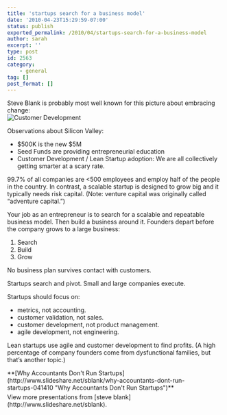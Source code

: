 ```yaml
---
title: 'startups search for a business model'
date: '2010-04-23T15:29:59-07:00'
status: publish
exported_permalink: /2010/04/startups-search-for-a-business-model
author: sarah
excerpt: ''
type: post
id: 2563
category:
    - general
tag: []
post_format: []
---
```

Steve Blank is probably most well known for this picture about embracing change:  
![Customer Development](http://img.skitch.com/20100423-bkmt7m45k2hmpfwukdssgya7jf.png)

Observations about Silicon Valley:

- $500K is the new $5M
- Seed Funds are providing entrepreneurial education
- Customer Development / Lean Startup adoption: We are all collectively getting smarter at a scary rate.

99.7% of all companies are &lt;500 employees and employ half of the people in the country. In contrast, a scalable startup is designed to grow big and it typically needs risk capital. (Note: venture capital was originally called “adventure capital.”)

Your job as an entrepreneur is to search for a scalable and repeatable business model. Then build a business around it. Founders depart before the company grows to a large business:

1. Search
2. Build
3. Grow

No business plan survives contact with customers.

Startups search and pivot. Small and large companies execute.

Startups should focus on:

- metrics, not accounting.
- customer validation, not sales.
- customer development, not product management.
- agile development, not engineering.

Lean startups use agile and customer development to find profits. (A high percentage of company founders come from dysfunctional families, but that’s another topic.)

<div id="__ss_3729315" style="width:425px">**[Why Accountants Don't Run Startups](http://www.slideshare.net/sblank/why-accountants-dont-run-startups-041410 "Why Accountants Don't Run Startups")**<div style="padding:5px 0 12px">View more presentations from [steve blank](http://www.slideshare.net/sblank).</div></div>